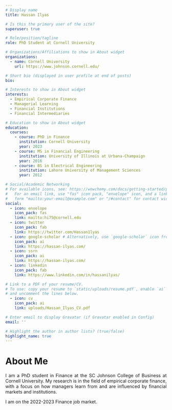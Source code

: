 ```yaml
---
# Display name
title: Hassan Ilyas

# Is this the primary user of the site?
superuser: true

# Role/position/tagline
role: PhD Student at Cornell University

# Organizations/Affiliations to show in About widget
organizations:
  - name: Cornell University
    url: https://www.johnson.cornell.edu/

# Short bio (displayed in user profile at end of posts)
bio: 

# Interests to show in About widget
interests:
  - Empirical Corporate Finance
  - Managerial Learning
  - Financial Institutions 
  - Financial Intermediaries

# Education to show in About widget
education:
  courses:
    - course: PhD in Finance
      institution: Cornell University
      year: 2023
    - course: MS in Financial Engineering
      institution: University of Illinois at Urbana-Champaign
      year: 2016
    - course: BS in Electrical Engineering
      institution: Lahore University of Management Sciences
      year: 2012

# Social/Academic Networking
# For available icons, see: https://wowchemy.com/docs/getting-started/page-builder/#icons
#   For an email link, use "fas" icon pack, "envelope" icon, and a link in the
#   form "mailto:your-email@example.com" or "/#contact" for contact widget.
social:
  - icon: envelope
    icon_pack: fas
    link: mailto:hi75@cornell.edu
  - icon: twitter
    icon_pack: fab
    link: https://twitter.com/Hassan1lyas
  - icon: google-scholar # Alternatively, use `google-scholar` icon from `ai` icon pack
    icon_pack: ai
    link: https://hassan-ilyas.com/
  - icon: ssrn
    icon_pack: ai
    link: https://hassan-ilyas.com/
  - icon: linkedin
    icon_pack: fab
    link: https://www.linkedin.com/in/hassanilyas/

# Link to a PDF of your resume/CV.
# To use: copy your resume to `static/uploads/resume.pdf`, enable `ai` icons in `params.toml`,
# and uncomment the lines below.
  - icon: cv
    icon_pack: ai
    link: uploads/Hassan_Ilyas_CV.pdf

# Enter email to display Gravatar (if Gravatar enabled in Config)
email: ''

# Highlight the author in author lists? (true/false)
highlight_name: true
---
```

# About Me
<DIV align="justify"> 
  <p>
    I am a PhD student in Finance at the SC Johnson College of Business at Cornell University. My research is in the field of empirical corporate finance, with a focus on how managers learn from and are influenced by financial markets and institutions.
  </p>
I am on the 2022-2023 Finance job market.
<DIV>

<!-- {{< icon name="download" pack="fas" >}} Download my {{< staticref "uploads/Hassan_Ilyas_CV.pdf" "newtab" >}}resumé{{< /staticref >}}. -->
